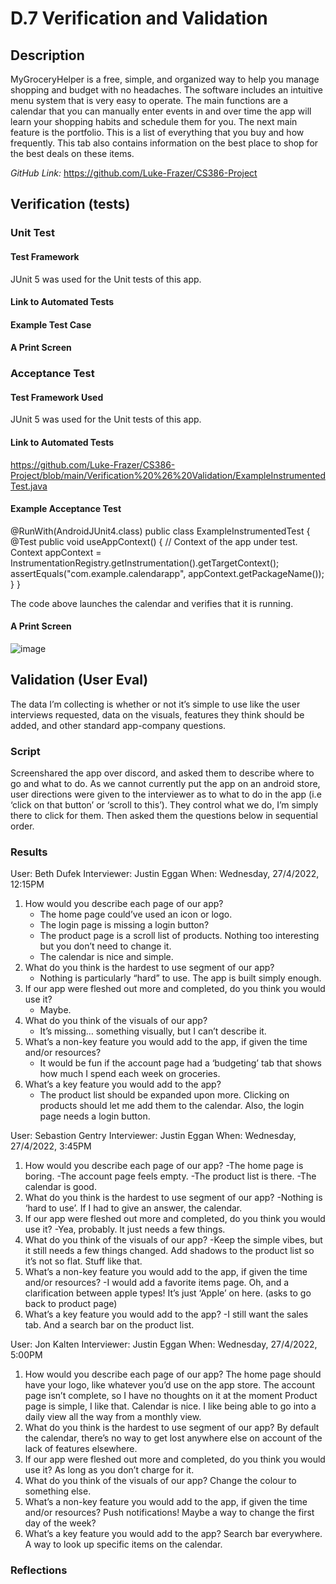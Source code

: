 # D.7 Verification and Validation #

## Description ##

MyGroceryHelper is a free, simple, and organized way to help you manage shopping and budget with no headaches. The software includes an intuitive menu system that is very easy to operate. The main functions are a calendar that you can manually enter events in and over time the app will learn your shopping habits and schedule them for you. The next main feature is the portfolio. This is a list of everything that you buy and how frequently. This tab also contains information on the best place to shop for the best deals on these items.

*GitHub Link:* https://github.com/Luke-Frazer/CS386-Project

## Verification (tests) ##

### Unit Test ###

#### Test Framework ####

JUnit 5 was used for the Unit tests of this app.

#### Link to Automated Tests ####

#### Example Test Case ####

#### A Print Screen ####

### Acceptance Test ###

#### Test Framework Used ####

JUnit 5 was used for the Unit tests of this app.

#### Link to Automated Tests ####

https://github.com/Luke-Frazer/CS386-Project/blob/main/Verification%20%26%20Validation/ExampleInstrumentedTest.java

#### Example Acceptance Test ####

@RunWith(AndroidJUnit4.class)
public class ExampleInstrumentedTest {
    @Test
    public void useAppContext() {
        // Context of the app under test.
        Context appContext = InstrumentationRegistry.getInstrumentation().getTargetContext();
        assertEquals("com.example.calendarapp", appContext.getPackageName());
    }
}

The code above launches the calendar and verifies that it is running.

#### A Print Screen ####

![image](https://user-images.githubusercontent.com/71099197/165417331-f2aaa3dd-933c-4e31-b358-373e84da1825.png)

## Validation (User Eval) ##

The data I’m collecting is whether or not it’s simple to use like the user interviews requested, data on the visuals, features they think should be added, and other standard app-company questions. 

### Script ###

Screenshared the app over discord, and asked them to describe where to go and what to do. As we cannot currently put the app on an android store, user directions were given to the interviewer as to what to do in the app (i.e ‘click on that button’ or ‘scroll to this’). They control what we do, I’m simply there to click for them. Then asked them the questions below in sequential order.

### Results ###

User: Beth Dufek
Interviewer: Justin Eggan
When: Wednesday, 27/4/2022, 12:15PM

1) How would you describe each page of our app?
    - The home page could’ve used an icon or logo.
    - The login page is missing a login button?
    - The product page is a scroll list of products. Nothing too interesting but you don’t need to change it.
    - The calendar is nice and simple.
2) What do you think is the hardest to use segment of our app?
    - Nothing is particularly “hard” to use. The app is built simply enough.
3) If our app were fleshed out more and completed, do you think you would use it?
    - Maybe. 
4) What do you think of the visuals of our app?
    - It’s missing… something visually, but I can’t describe it.
5) What’s a non-key feature you would add to the app, if given the time and/or resources?
    - It would be fun if the account page had a ‘budgeting’ tab that shows how much I spend each week on groceries. 
6) What’s a key feature you would add to the app?
    - The product list should be expanded upon more. Clicking on products should let me add them to the calendar. Also, the login page needs a login button.


User: Sebastion Gentry
Interviewer: Justin Eggan
When: Wednesday, 27/4/2022, 3:45PM

1) How would you describe each page of our app?
    -The home page is boring.
    -The account page feels empty.
    -The product list is there.
    -The calendar is good.
2) What do you think is the hardest to use segment of our app?
     -Nothing is ‘hard to use’. If I had to give an answer, the calendar.
3) If our app were fleshed out more and completed, do you think you would use it?
    -Yea, probably. It just needs a few things.
4) What do you think of the visuals of our app?
    -Keep the simple vibes, but it still needs a few things changed. Add shadows to the product list so it’s not so flat. Stuff like that.
5) What’s a non-key feature you would add to the app, if given the time and/or resources?
    -I would add a favorite items page. Oh, and a clarification between apple types! It’s just ‘Apple’ on here. (asks to go back to product page)
6) What’s a key feature you would add to the app?
    -I still want the sales tab. And a search bar on the product list.

User: Jon Kalten
Interviewer: Justin Eggan
When: Wednesday, 27/4/2022, 5:00PM

1) How would you describe each page of our app?
    The home page should have your logo, like whatever you’d use on the app store.
    The account page isn’t complete, so I have no thoughts on it at the moment
    Product page is simple, I like that.
    Calendar is nice. I like being able to go into a daily view all the way from a monthly view.
2) What do you think is the hardest to use segment of our app?
    By default the calendar, there’s no way to get lost anywhere else on account of the lack of features elsewhere.
3) If our app were fleshed out more and completed, do you think you would use it?
    As long as you don’t charge for it.
4) What do you think of the visuals of our app?
    Change the colour to something else.
5) What’s a non-key feature you would add to the app, if given the time and/or resources?
    Push notifications! Maybe a way to change the first day of the week? 
6) What’s a key feature you would add to the app?
    Search bar everywhere. A way to look up specific items on the calendar. 


### Reflections ###
